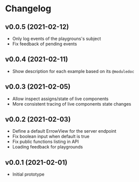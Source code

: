 # Changelog

## v0.0.5 (2021-02-12)

  * Only log events of the playgrouns's subject
  * Fix feedback of pending events

## v0.0.4 (2021-02-11)

  * Show description for each example based on its `@moduledoc`

## v0.0.3 (2021-02-05)

  * Allow inspect assigns/state of live components
  * More consistent tracing of live components state changes

## v0.0.2 (2021-02-03)

  * Define a default ErrowView for the server endpoint
  * Fix boolean input when default is true
  * Fix public functions listing in API
  * Loading feedback for playgrounds

## v0.0.1 (2021-02-01)

  * Initial prototype
